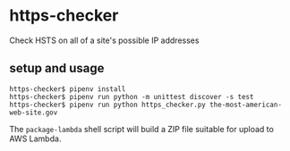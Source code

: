 # https-checker
Check HSTS on all of a site's possible IP addresses

## setup and usage
```
https-checker$ pipenv install
https-checker$ pipenv run python -m unittest discover -s test
https-checker$ pipenv run python https_checker.py the-most-american-web-site.gov
```

The `package-lambda` shell script will build a ZIP file suitable for upload to AWS Lambda.
